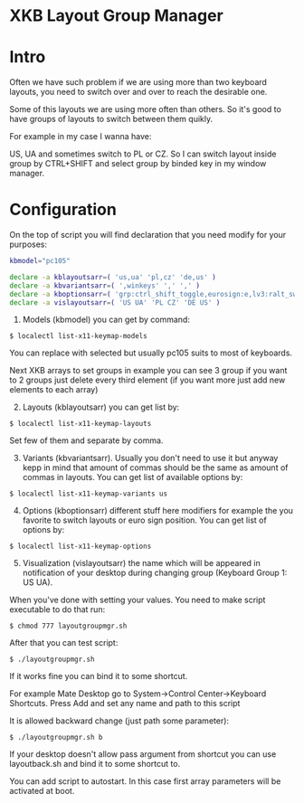 # XKB Layout Group Manager

# Intro
Often we have such problem if we are using more than two keyboard layouts, you need to switch over and over to reach the desirable one.

Some of this layouts we are using more often than others. So it's good to have groups of layouts to switch between them quikly.

For example in my case I wanna have:

  US, UA and sometimes switch to PL or CZ. So I can switch layout inside group by CTRL+SHIFT and select group by binded key in my window manager.
  
  
# Configuration
On the top of script you will find declaration that you need modify for your purposes:

```bash
kbmodel="pc105"

declare -a kblayoutsarr=( 'us,ua' 'pl,cz' 'de,us' )
declare -a kbvariantsarr=( ',winkeys' ',' ',' )
declare -a kboptionsarr=( 'grp:ctrl_shift_toggle,eurosign:e,lv3:ralt_switch' 'grp:ctrl_shift_toggle' 'grp:ctrl_shift_toggle' )
declare -a vislayoutsarr=( 'US UA' 'PL CZ' 'DE US' )

```

1. Models (kbmodel) you can get by command:

`$ localectl list-x11-keymap-models`

You can replace with selected but usually pc105 suits to most of keyboards. 


Next XKB arrays to set groups in example you can see 3 group if you want to 2 groups just delete every third element (if you want more just add new elements to each array)

2. Layouts (kblayoutsarr) you can get list by:

`$ localectl list-x11-keymap-layouts`

Set few of them and separate by comma.

3. Variants (kbvariantsarr). Usually you don't need to use it but anyway kepp in mind that amount of commas should be the same as amount of commas in layouts. You can get list of available options by:

`$ localectl list-x11-keymap-variants us`

4. Options (kboptionsarr) different stuff here modifiers for example the you favorite to switch layouts or euro sign position. You can get list of options by:

`$ localectl list-x11-keymap-options`

5. Visualization (vislayoutsarr) the name which will be appeared in notification of your desktop during changing group (Keyboard Group 1: US UA).

When you've done with setting your values. You need to make script executable to do that run:

`$ chmod 777 layoutgroupmgr.sh`

After that you can test script:

`$ ./layoutgroupmgr.sh`

If it works fine you can bind it to some shortcut.

For example Mate Desktop go to System->Control Center->Keyboard Shortcuts. Press Add and set any name and path to this script

It is allowed backward change (just path some parameter):

`$ ./layoutgroupmgr.sh b`

If your desktop doesn't allow pass argument from shortcut you can use layoutback.sh and bind it to some shortcut to.

You can add script to autostart. In this case first array parameters will be activated at boot.

